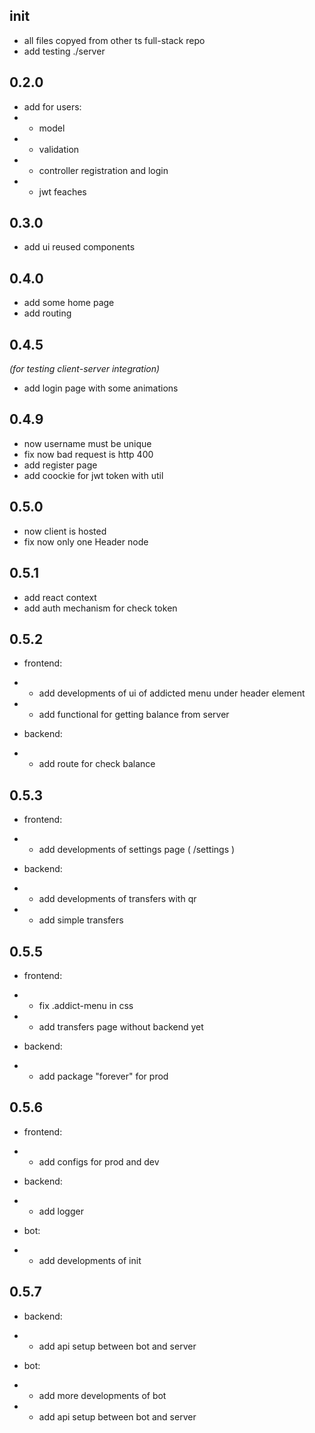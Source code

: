 ## init

- all files copyed from other ts full-stack repo
- add testing ./server

## 0.2.0

- add for users:
- - model
- - validation
- - controller registration and login
- - jwt feaches

## 0.3.0

- add ui reused components

## 0.4.0

- add some home page
- add routing

## 0.4.5

_(for testing client-server integration)_

- add login page with some animations

## 0.4.9

- now username must be unique
- fix now bad request is http 400
- add register page
- add coockie for jwt token with util

## 0.5.0

- now client is hosted
- fix now only one Header node

## 0.5.1

- add react context
- add auth mechanism for check token

## 0.5.2

- frontend:
- - add developments of ui of addicted menu under header element
- - add functional for getting balance from server

- backend:
- - add route for check balance

## 0.5.3

- frontend:

- - add developments of settings page ( /settings )

- backend:

- - add developments of transfers with qr
- - add simple transfers

## 0.5.5

- frontend:
- - fix .addict-menu in css
- - add transfers page without backend yet

- backend:
- - add package "forever" for prod

## 0.5.6

- frontend:
- - add configs for prod and dev

- backend:
- - add logger

- bot:
- - add developments of init

## 0.5.7

- backend:
- - add api setup between bot and server

- bot:
- - add more developments of bot
- - add api setup between bot and server
